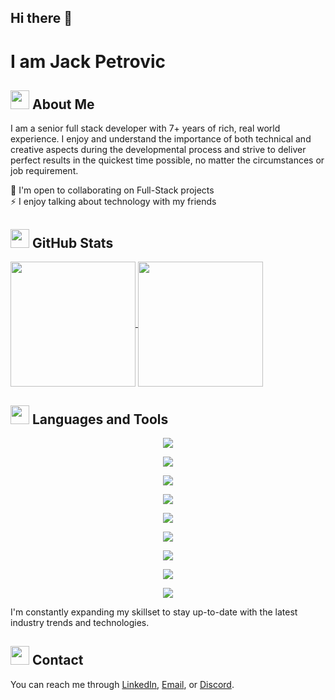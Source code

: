 ## Hi there 👋

# I am Jack Petrovic


## <img height=30 src="https://raw.githubusercontent.com/Tarikul-Islam-Anik/Animated-Fluent-Emojis/master/Emojis/People/Technologist.png" /> About Me
I am a senior full stack developer with 7+ years of rich, real world experience. I enjoy and understand the importance of both technical and creative aspects during the developmental process and strive to deliver perfect results in the quickest time possible, no matter the circumstances or job requirement.

🤝  I'm open to collaborating on Full-Stack projects <br/>
⚡  I enjoy talking about technology with my friends <br/>

## <img height=30 src="https://raw.githubusercontent.com/Tarikul-Islam-Anik/Animated-Fluent-Emojis/master/Emojis/Travel%20and%20places/Rocket.png" /> GitHub Stats

<a href="https://github.com/jack-petrovic/convoychat">
  <img height=200 align="center" src="https://github-readme-stats.vercel.app/api?username=jack-petrovic&show_icons=true&theme=merko&rank_icon=github" />
  <img height=200 align="center" src="https://github-readme-stats.vercel.app/api/top-langs/?username=jack-petrovic&exclude_repo=github-readme-stats,jack-petrovic.github.io&show_icons=true&theme=dracula&show_owner=true" />
</a>

## <img height=30 src="https://raw.githubusercontent.com/Tarikul-Islam-Anik/Animated-Fluent-Emojis/master/Emojis/Objects/Hammer%20and%20Wrench.png" /> Languages and Tools
<p align="center">
  <a href="https://skillicons.dev">
    <img src="https://skillicons.dev/icons?i=cpp,cs,js,ts,php" />
  </a>
</p>

<p align="center">
  <a href="https://skillicons.dev">
    <img src="https://skillicons.dev/icons?i=css,html,bootstrap,materialui,tailwind,figma,jquery" />
  </a>
</p>


<p align="center">
  <a href="https://skillicons.dev">
    <img src="https://skillicons.dev/icons?i=react,vite,vue,vuetify,nextjs,nuxtjs,flutter" />
  </a>
</p>


<p align="center">
  <a href="https://skillicons.dev">
    <img src="https://skillicons.dev/icons?i=nestjs,express,laravel,nodejs" />
  </a>
</p>


<p align="center">
  <a href="https://skillicons.dev">
    <img src="https://skillicons.dev/icons?i=mongodb,mysql,postgres" />
  </a>
</p>


<p align="center">
  <a href="https://skillicons.dev">
    <img src="https://skillicons.dev/icons?i=redux,wordpress,supabase,pinia" />
  </a>
</p>

<p align="center">
  <a href="https://skillicons.dev">
    <img src="https://skillicons.dev/icons?i=bitbucket,git,aws" />
  </a>
</p>


<p align="center">
  <a href="https://skillicons.dev">
    <img src="https://skillicons.dev/icons?i=linkedin,gmail,discord" />
  </a>
</p>

<p align="center">
  <a href="https://skillicons.dev">
    <img src="https://skillicons.dev/icons?i=docker,ps,postman,babel" />
  </a>
</p>


I'm constantly expanding my skillset to stay up-to-date with the latest industry trends and technologies.

## <img height=30 src="https://raw.githubusercontent.com/Tarikul-Islam-Anik/Animated-Fluent-Emojis/master/Emojis/People/Technologist.png" /> Contact
You can reach me through [LinkedIn](https://www.linkedin.com/), [Email](mailto:your-email@example.com), or [Discord](https://discord.com/users/your-discord-username).


